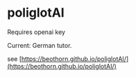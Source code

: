 # poliglotAI

Requires openai key  

Current:
German tutor.

see [https://beothorn.github.io/poliglotAI/](https://beothorn.github.io/poliglotAI/)
